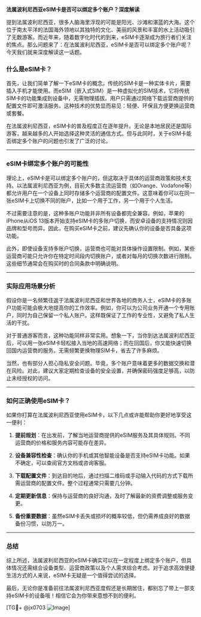 **法属波利尼西亚eSIM卡是否可以绑定多个账户？深度解读**

提到法属波利尼西亚，很多人脑海里浮现的可能是阳光、沙滩和湛蓝的大海。这个位于南太平洋的法国海外领地以其独特的文化、美丽的风景和丰富的水上活动吸引了无数游客。而近年来，随着数字化时代的到来，eSIM卡逐渐成为旅行者们关注的焦点。那么问题来了：在法属波利尼西亚，eSIM卡是否可以绑定多个账户呢？今天我们就来深度解读这一话题。

### 什么是eSIM卡？

首先，让我们简单了解一下eSIM卡的概念。传统的SIM卡是一种实体卡片，需要插入手机才能使用。而eSIM（嵌入式SIM）是一种虚拟化的SIM技术，它将传统SIM卡的功能集成到设备中，无需物理插拔。用户只需通过网络下载运营商提供的配置文件即可激活服务。这种技术的优势显而易见：轻便、环保且方便更换运营商或套餐。

在法属波利尼西亚，eSIM卡的普及程度正在逐年提升。无论是本地居民还是国际游客，越来越多的人开始选择这种灵活的通信方式。但与此同时，关于eSIM卡能否绑定多个账户的问题也引发了广泛的讨论。

---

### eSIM卡绑定多个账户的可能性

理论上，eSIM卡是可以绑定多个账户的，但这取决于具体的运营商政策和技术支持。以法属波利尼西亚为例，目前大多数主流运营商（如Orange、Vodafone等）都允许用户在一个设备上同时存储多个运营商的配置文件。这意味着你可以在同一张eSIM卡上切换不同的账户，比如一个用于工作，另一个用于个人生活。

不过需要注意的是，这种多账户功能并非所有设备都完全兼容。例如，苹果的iPhone从iOS 13版本开始支持eSIM卡的多账户切换，而安卓设备的支持情况则因品牌和型号而异。因此，在购买eSIM卡之前，建议先确认你的设备是否具备这项功能。

此外，即使设备支持多账户切换，运营商也可能对具体操作设置限制。例如，某些运营商可能只允许你在特定时间段内切换账户，或者对每月的切换次数进行限制。这些细节通常会在购买时的合同条款中明确说明。

---

### 实际应用场景分析

假设你是一名频繁往返于法属波利尼西亚和世界各地的商务人士，eSIM卡的多账户功能可能会极大地提高你的工作效率。例如，你可以为公司业务开通一个专用账户，同时为自己保留一个私人账户。这样既保证了工作的专业性，又避免了私人生活的干扰。

对于普通游客而言，这种功能同样非常实用。想象一下，当你到达法属波利尼西亚后，可以用一张eSIM卡轻松接入当地的高速网络；而在回国后，你又能快速切换回国内运营商的服务。无需频繁更换物理SIM卡，省去了许多麻烦。

当然，也有部分人担心隐私安全问题。毕竟，多个账户意味着更多的数据交换和潜在风险。对此，建议大家定期检查设备的安全设置，并确保密码强度足够高，以防止未经授权的访问。

---

### 如何正确使用eSIM卡？

如果你打算在法属波利尼西亚使用eSIM卡，以下几点或许能帮助你更好地享受这一便利：

1. **提前规划**：在出发前，了解当地运营商提供的eSIM服务及其具体规则。不同运营商的价格和服务内容可能存在差异。
   
2. **设备兼容性检查**：确认你的手机或其他智能设备是否支持eSIM卡功能。如果不确定，可以查阅官方文档或咨询客服。

3. **下载配置文件**：到达目的地后，通过扫描二维码或手动输入代码的方式下载所需运营商的配置文件。整个过程通常只需要几分钟。

4. **定期更新信息**：保持与运营商的良好沟通，及时了解最新的资费调整或服务变更。

5. **备份重要数据**：虽然eSIM卡丢失或损坏的概率较低，但仍需养成良好的数据备份习惯，以防万一。

---

### 总结

综上所述，法属波利尼西亚的eSIM卡确实可以在一定程度上绑定多个账户，但具体情况还需结合设备类型、运营商政策以及个人需求综合考虑。对于追求高效便捷生活方式的人来说，eSIM卡无疑是一个值得尝试的选择。

最后，无论你是准备前往法属波利尼西亚度假还是长期居住，都别忘了带上一部支持eSIM卡的设备哦！相信它会为你带来意想不到的便利。

[TG💪+ @jx0703 ![Image](https://github.com/user-attachments/assets/dbca1d08-cadb-493c-b0ec-ad6f7a83f270)]